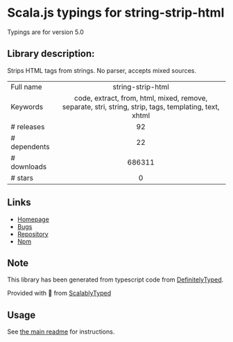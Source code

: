 
# Scala.js typings for string-strip-html

Typings are for version 5.0

## Library description:
Strips HTML tags from strings. No parser, accepts mixed sources.

|                    |                 |
| ------------------ | :-------------: |
| Full name          | string-strip-html |
| Keywords           | code, extract, from, html, mixed, remove, separate, stri, string, strip, tags, templating, text, xhtml |
| # releases         | 92 |
| # dependents       | 22 |
| # downloads        | 686311 |
| # stars            | 0 |

## Links
- [Homepage](https://codsen.com/os/string-strip-html/)
- [Bugs](https://gitlab.com/codsen/codsen/issues)
- [Repository](https://gitlab.com/codsen/codsen)
- [Npm](https://www.npmjs.com/package/string-strip-html)
    


## Note
This library has been generated from typescript code from [DefinitelyTyped](https://definitelytyped.org).

Provided with :purple_heart: from [ScalablyTyped](https://github.com/oyvindberg/ScalablyTyped)

## Usage
See [the main readme](../../readme.md) for instructions.


